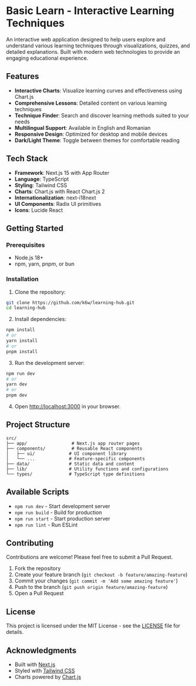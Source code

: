 # Basic Learn - Interactive Learning Techniques

An interactive web application designed to help users explore and understand various learning techniques through visualizations, quizzes, and detailed explanations. Built with modern web technologies to provide an engaging educational experience.

## Features

- **Interactive Charts**: Visualize learning curves and effectiveness using Chart.js
- **Comprehensive Lessons**: Detailed content on various learning techniques
- **Technique Finder**: Search and discover learning methods suited to your needs
- **Multilingual Support**: Available in English and Romanian
- **Responsive Design**: Optimized for desktop and mobile devices
- **Dark/Light Theme**: Toggle between themes for comfortable reading

## Tech Stack

- **Framework**: Next.js 15 with App Router
- **Language**: TypeScript
- **Styling**: Tailwind CSS
- **Charts**: Chart.js with React Chart.js 2
- **Internationalization**: next-i18next
- **UI Components**: Radix UI primitives
- **Icons**: Lucide React

## Getting Started

### Prerequisites

- Node.js 18+
- npm, yarn, pnpm, or bun

### Installation

1. Clone the repository:
```bash
git clone https://github.com/k6w/learning-hub.git
cd learning-hub
```

2. Install dependencies:
```bash
npm install
# or
yarn install
# or
pnpm install
```

3. Run the development server:
```bash
npm run dev
# or
yarn dev
# or
pnpm dev
```

4. Open [http://localhost:3000](http://localhost:3000) in your browser.

## Project Structure

```
src/
├── app/                 # Next.js app router pages
├── components/          # Reusable React components
│   ├── ui/             # UI component library
│   └── ...             # Feature-specific components
├── data/               # Static data and content
├── lib/                # Utility functions and configurations
└── types/              # TypeScript type definitions
```

## Available Scripts

- `npm run dev` - Start development server
- `npm run build` - Build for production
- `npm run start` - Start production server
- `npm run lint` - Run ESLint

## Contributing

Contributions are welcome! Please feel free to submit a Pull Request.

1. Fork the repository
2. Create your feature branch (`git checkout -b feature/amazing-feature`)
3. Commit your changes (`git commit -m 'Add some amazing feature'`)
4. Push to the branch (`git push origin feature/amazing-feature`)
5. Open a Pull Request

## License

This project is licensed under the MIT License - see the [LICENSE](LICENSE) file for details.

## Acknowledgments

- Built with [Next.js](https://nextjs.org)
- Styled with [Tailwind CSS](https://tailwindcss.com)
- Charts powered by [Chart.js](https://www.chartjs.org)
